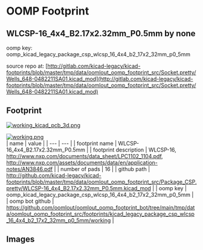 # OOMP Footprint  
## WLCSP-16_4x4_B2.17x2.32mm_P0.5mm  by none  
  
oomp key: oomp_kicad_legacy_package_csp_wlcsp_16_4x4_b2_17x2_32mm_p0_5mm  
  
source repo at: [http://gitlab.com/kicad-legacy/kicad-footprints/blob/master/tmp/data/oomlout_oomp_footprint_src/Socket.pretty/Wells_648-0482211SA01.kicad_mod](http://gitlab.com/kicad-legacy/kicad-footprints/blob/master/tmp/data/oomlout_oomp_footprint_src/Socket.pretty/Wells_648-0482211SA01.kicad_mod)  
## Footprint  
  
[![working_kicad_pcb_3d.png](working_kicad_pcb_3d_600.png)](working_kicad_pcb_3d.png)  
  
[![working.png](working_600.png)](working.png)  
| name | value | 
| --- | --- | 
| footprint name | WLCSP-16_4x4_B2.17x2.32mm_P0.5mm | 
| footprint description | WLCSP-16, http://www.nxp.com/documents/data_sheet/LPC1102_1104.pdf, http://www.nxp.com/assets/documents/data/en/application-notes/AN3846.pdf | 
| number of pads | 16 | 
| github path | http://github.com/kicad-legacy/kicad-footprints/blob/master/tmp/data/oomlout_oomp_footprint_src/Package_CSP.pretty/WLCSP-16_4x4_B2.17x2.32mm_P0.5mm.kicad_mod | 
| oomp key | oomp_kicad_legacy_package_csp_wlcsp_16_4x4_b2_17x2_32mm_p0_5mm | 
| oomp bot github | https://github.com/oomlout/oomlout_oomp_footprint_bot/tree/main/tmp/data/oomlout_oomp_footprint_src/footprints/kicad_legacy_package_csp_wlcsp_16_4x4_b2_17x2_32mm_p0_5mm/working | 
## Images  
